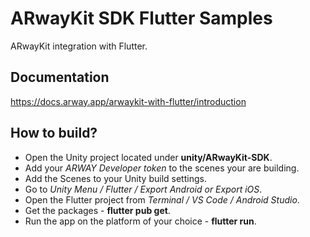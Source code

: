 # ARwayKit SDK Flutter Samples

ARwayKit integration with Flutter.

## Documentation

https://docs.arway.app/arwaykit-with-flutter/introduction

## How to build?

- Open the Unity project located under **unity/ARwayKit-SDK**.
- Add your _ARWAY Developer token_ to the scenes your are building.
- Add the Scenes to your Unity build settings.
- Go to _Unity Menu / Flutter / Export Android or Export iOS_.
- Open the Flutter project from _Terminal / VS Code / Android Studio_.
- Get the packages - **flutter pub get**.
- Run the app on the platform of your choice - **flutter run**.
